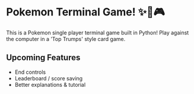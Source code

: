 
# Pokemon Terminal Game! ✨🌸🎮

This is a Pokemon single player terminal game built in Python! Play against the computer in a 'Top Trumps' style card game.

## Upcoming Features
- End controls
- Leaderboard / score saving
- Better explanations & tutorial
